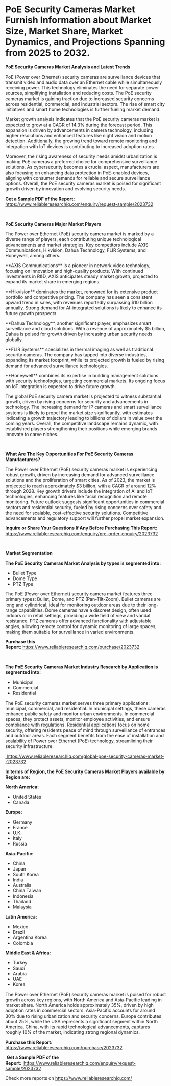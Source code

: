 <p><h1>PoE Security Cameras Market Furnish Information about Market Size, Market Share, Market Dynamics, and Projections Spanning from 2025 to 2032.</h1></p><p><strong>PoE Security Cameras Market Analysis and Latest Trends</strong></p>
<p><p>PoE (Power over Ethernet) security cameras are surveillance devices that transmit video and audio data over an Ethernet cable while simultaneously receiving power. This technology eliminates the need for separate power sources, simplifying installation and reducing costs. The PoE security cameras market is gaining traction due to increased security concerns across residential, commercial, and industrial sectors. The rise of smart city initiatives and smart home technologies is further fueling market demand.</p><p>Market growth analysis indicates that the PoE security cameras market is expected to grow at a CAGR of 14.3% during the forecast period. This expansion is driven by advancements in camera technology, including higher resolutions and enhanced features like night vision and motion detection. Additionally, the growing trend toward remote monitoring and integration with IoT devices is contributing to increased adoption rates.</p><p>Moreover, the rising awareness of security needs amidst urbanization is making PoE cameras a preferred choice for comprehensive surveillance solutions. As cybersecurity becomes a crucial aspect, manufacturers are also focusing on enhancing data protection in PoE-enabled devices, aligning with consumer demands for reliable and secure surveillance options. Overall, the PoE security cameras market is poised for significant growth driven by innovation and evolving security needs.</p></p>
<p><strong>Get a Sample PDF of the Report:&nbsp;</strong> <a href="https://www.reliableresearchiq.com/enquiry/request-sample/2023732?utm_campaign=2476&utm_medium=2&utm_source=Github&utm_content=ia&utm_term=11022025&utm_id=poe-security-cameras">https://www.reliableresearchiq.com/enquiry/request-sample/2023732</a></p>
<p>&nbsp;</p>
<p><strong>PoE Security Cameras Major Market Players</strong></p>
<p><p>The Power over Ethernet (PoE) security camera market is marked by a diverse range of players, each contributing unique technological advancements and market strategies. Key competitors include AXIS Communications, Hikvision, Dahua Technology, FLIR Systems, and Honeywell, among others.</p><p>**AXIS Communications** is a pioneer in network video technology, focusing on innovation and high-quality products. With continued investments in R&D, AXIS anticipates steady market growth, projected to expand its market share in emerging regions.</p><p>**Hikvision** dominates the market, renowned for its extensive product portfolio and competitive pricing. The company has seen a consistent upward trend in sales, with revenues reportedly surpassing $10 billion annually. Strong demand for AI-integrated solutions is likely to enhance its future growth prospects.</p><p>**Dahua Technology**, another significant player, emphasizes smart surveillance and cloud solutions. With a revenue of approximately $5 billion, Dahua is poised for growth driven by increasing urban security needs globally.</p><p>**FLIR Systems** specializes in thermal imaging as well as traditional security cameras. The company has tapped into diverse industries, expanding its market footprint, while its projected growth is fueled by rising demand for advanced surveillance technologies.</p><p>**Honeywell** combines its expertise in building management solutions with security technologies, targeting commercial markets. Its ongoing focus on IoT integration is expected to drive future growth.</p><p>The global PoE security camera market is projected to witness substantial growth, driven by rising concerns for security and advancements in technology. The increasing demand for IP cameras and smart surveillance systems is likely to propel the market size significantly, with estimates indicating a growth trajectory leading to billions of dollars in value over the coming years. Overall, the competitive landscape remains dynamic, with established players strengthening their positions while emerging brands innovate to carve niches.</p></p>
<p>&nbsp;</p>
<p><strong>What Are The Key Opportunities For PoE Security Cameras Manufacturers?</strong></p>
<p><p>The Power over Ethernet (PoE) security cameras market is experiencing robust growth, driven by increasing demand for advanced surveillance solutions and the proliferation of smart cities. As of 2023, the market is projected to reach approximately $3 billion, with a CAGR of around 12% through 2028. Key growth drivers include the integration of AI and IoT technologies, enhancing features like facial recognition and remote monitoring. Future outlook suggests significant opportunities in commercial sectors and residential security, fueled by rising concerns over safety and the need for scalable, cost-effective security solutions. Competitive advancements and regulatory support will further propel market expansion.</p></p>
<p><strong>Inquire or Share Your Questions If Any Before Purchasing This Report:</strong> <a href="https://www.reliableresearchiq.com/enquiry/pre-order-enquiry/2023732?utm_campaign=2476&utm_medium=2&utm_source=Github&utm_content=ia&utm_term=11022025&utm_id=poe-security-cameras">https://www.reliableresearchiq.com/enquiry/pre-order-enquiry/2023732</a></p>
<p>&nbsp;</p>
<p><strong>Market Segmentation</strong></p>
<p><strong>The PoE Security Cameras Market Analysis by types is segmented into:</strong></p>
<p><ul><li>Bullet Type</li><li>Dome Type</li><li>PTZ Type</li></ul></p>
<p><p>The PoE (Power over Ethernet) security camera market features three primary types: Bullet, Dome, and PTZ (Pan-Tilt-Zoom). Bullet cameras are long and cylindrical, ideal for monitoring outdoor areas due to their long-range capabilities. Dome cameras have a discreet design, often used indoors or in retail settings, providing a wide field of view and vandal resistance. PTZ cameras offer advanced functionality with adjustable angles, allowing remote control for dynamic monitoring of large spaces, making them suitable for surveillance in varied environments.</p></p>
<p><strong>Purchase this Report:&nbsp;</strong><a href="https://www.reliableresearchiq.com/purchase/2023732?utm_campaign=2476&utm_medium=2&utm_source=Github&utm_content=ia&utm_term=11022025&utm_id=poe-security-cameras">https://www.reliableresearchiq.com/purchase/2023732</a></p>
<p>&nbsp;</p>
<p><strong>The PoE Security Cameras Market Industry Research by Application is segmented into:</strong></p>
<p><ul><li>Municipal</li><li>Commercial</li><li>Residential</li></ul></p>
<p><p>The PoE security cameras market serves three primary applications: municipal, commercial, and residential. In municipal settings, these cameras enhance public safety and monitor urban environments. In commercial spaces, they protect assets, monitor employee activities, and ensure compliance with regulations. Residential applications focus on home security, offering residents peace of mind through surveillance of entrances and outdoor areas. Each segment benefits from the ease of installation and scalability of Power over Ethernet (PoE) technology, streamlining their security infrastructure.</p></p>
<p><a href="https://www.reliableresearchiq.com/global-poe-security-cameras-market-r2023732?utm_campaign=2476&utm_medium=2&utm_source=Github&utm_content=ia&utm_term=11022025&utm_id=poe-security-cameras">&nbsp;https://www.reliableresearchiq.com/global-poe-security-cameras-market-r2023732</a></p>
<p><strong>In terms of Region, the PoE Security Cameras Market Players available by Region are:</strong></p>
<p>
    <p> <strong> North America: </strong>
        <ul>
            <li>United States</li>
            <li>Canada</li>
        </ul>
        </p> 
    <p> <strong> Europe: </strong>
        <ul>
            <li>Germany</li>
            <li>France</li>
            <li>U.K.</li>
            <li>Italy</li>
            <li>Russia</li>
        </ul>
        </p> 
    <p> <strong> Asia-Pacific: </strong>
        <ul>
            <li>China</li>
            <li>Japan</li>
            <li>South Korea</li>
            <li>India</li>
            <li>Australia</li>
            <li>China Taiwan</li>
            <li>Indonesia</li>
            <li>Thailand</li>
            <li>Malaysia</li>
        </ul>
        </p> 
    <p> <strong> Latin America: </strong>
        <ul>
            <li>Mexico</li>
            <li>Brazil</li>
            <li>Argentina Korea</li>
            <li>Colombia</li>
        </ul>
        </p> 
    <p> <strong> Middle East & Africa: </strong>
        <ul>
            <li>Turkey</li>
            <li>Saudi</li>
            <li>Arabia</li>
            <li>UAE</li>
            <li>Korea</li>
        </ul>
    </p>
    </p>
<p><p>The Power over Ethernet (PoE) security cameras market is poised for robust growth across key regions, with North America and Asia-Pacific leading in market share. North America holds approximately 35%, driven by high adoption rates in commercial sectors. Asia-Pacific accounts for around 30% due to rising urbanization and security concerns. Europe contributes about 25%, while the USA represents a significant segment within North America. China, with its rapid technological advancements, captures roughly 10% of the market, indicating strong regional dynamics.</p></p>
<p><strong>Purchase this Report: </strong><a href="https://www.reliableresearchiq.com/purchase/2023732?utm_campaign=2476&utm_medium=2&utm_source=Github&utm_content=ia&utm_term=11022025&utm_id=poe-security-cameras">https://www.reliableresearchiq.com/purchase/2023732</a></p>
<p>&nbsp;<strong>Get a Sample PDF of the Report:&nbsp;&nbsp;</strong><a href="https://www.reliableresearchiq.com/enquiry/request-sample/2023732?utm_campaign=2476&utm_medium=2&utm_source=Github&utm_content=ia&utm_term=11022025&utm_id=poe-security-cameras">https://www.reliableresearchiq.com/enquiry/request-sample/2023732</a></p>
<p><strong></strong></p>
<p>Check more reports on <a href="https://www.reliableresearchiq.com/?utm_campaign=2476&utm_medium=2&utm_source=Github&utm_content=ia&utm_term=11022025&utm_id=poe-security-cameras">https://www.reliableresearchiq.com/</a></p>